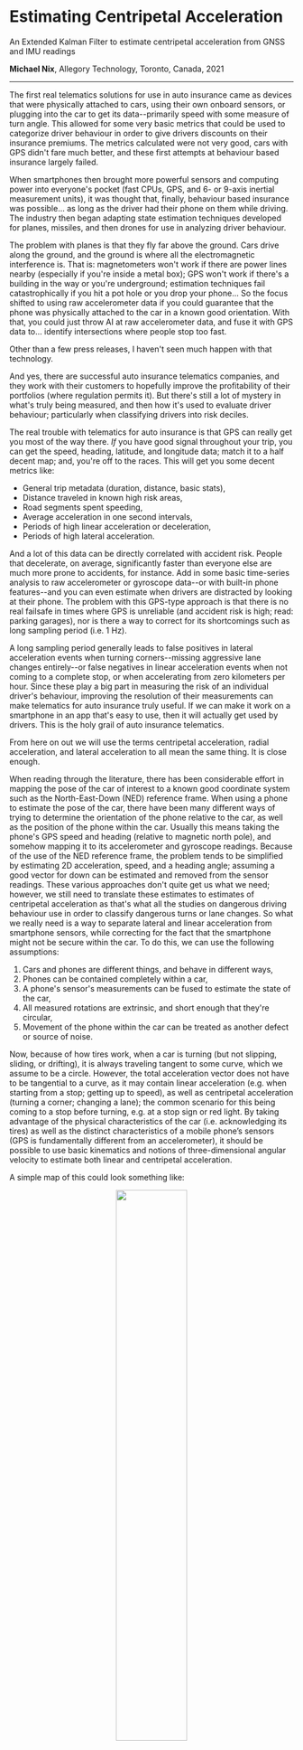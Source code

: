 # Estimating Centripetal Acceleration
An Extended Kalman Filter to estimate centripetal acceleration from GNSS and IMU readings

**Michael Nix**, Allegory Technology, Toronto, Canada, 2021

---

The first real telematics solutions for use in auto insurance came as devices that were physically attached to cars, using their own onboard sensors, or plugging into the car to get its data--primarily speed with some measure of turn angle.  This allowed for some very basic metrics that could be used to categorize driver behaviour in order to give drivers discounts on their insurance premiums.  The metrics calculated were not very good, cars with GPS didn't fare much better, and these first attempts at behaviour based insurance largely failed.

When smartphones then brought more powerful sensors and computing power into everyone's pocket (fast CPUs, GPS, and 6- or 9-axis inertial measurement units), it was thought that, finally, behaviour based insurance was possible... as long as the driver had their phone on them while driving.  The industry then began adapting state estimation techniques developed for planes, missiles, and then drones for use in analyzing driver behaviour.  

The problem with planes is that they fly far above the ground.  Cars drive along the ground, and the ground is where all the electromagnetic interference is.  That is: magnetometers won't work if there are power lines nearby (especially if you're inside a metal box); GPS won't work if there's a building in the way or you're underground; estimation techniques fail catastrophically if you hit a pot hole or you drop your phone... So the focus shifted to using raw accelerometer data if you could guarantee that the phone was physically attached to the car in a known good orientation.  With that, you could just throw AI at raw accelerometer data, and fuse it with GPS data to... identify intersections where people stop too fast.

Other than a few press releases, I haven't seen much happen with that technology.

And yes, there are successful auto insurance telematics companies, and they work with their customers to hopefully improve the profitability of their portfolios (where regulation permits it).  But there's still a lot of mystery in what's truly being measured, and then how it's used to evaluate driver behaviour; particularly when classifying drivers into risk deciles.

The real trouble with telematics for auto insurance is that GPS can really get you most of the way there.  *If* you have good signal throughout your trip, you can get the speed, heading, latitude, and longitude data; match it to a half decent map; and, you're off to the races.  This will get you some decent metrics like:

 - General trip metadata (duration, distance, basic stats),
 - Distance traveled in known high risk areas,
 - Road segments spent speeding,
 - Average acceleration in one second intervals,
 - Periods of high linear acceleration or deceleration,
 - Periods of high lateral acceleration.

And a lot of this data can be directly correlated with accident risk.  People that decelerate, on average, significantly faster than everyone else are much more prone to accidents, for instance.  Add in some basic time-series analysis to raw accelerometer or gyroscope data--or with built-in phone features--and you can even estimate when drivers are distracted by looking at their phone.  The problem with this GPS-type approach is that there is no real failsafe in times where GPS is unreliable (and accident risk is high; read: parking garages), nor is there a way to correct for its shortcomings such as long sampling period (i.e. 1 Hz).  

A long sampling period generally leads to false positives in lateral acceleration events when turning corners--missing aggressive lane changes entirely--or false negatives in linear acceleration events when not coming to a complete stop, or when accelerating from zero kilometers per hour.  Since these play a big part in measuring the risk of an individual driver's behaviour, improving the resolution of their measurements can make telematics for auto insurance truly useful.  If we can make it work on a smartphone in an app that's easy to use, then it will actually get used by drivers.  This is the holy grail of auto insurance telematics.

From here on out we will use the terms centripetal acceleration, radial acceleration, and lateral acceleration to all mean the same thing.  It is close enough.

When reading through the literature, there has been considerable effort in mapping the pose of the car of interest to a known good coordinate system such as the North-East-Down (NED) reference frame.  When using a phone to estimate the pose of the car, there have been many different ways of trying to determine the orientation of the phone relative to the car, as well as the position of the phone within the car.  Usually this means taking the phone's GPS speed and heading (relative to magnetic north pole), and somehow mapping it to its accelerometer and gyroscope readings.  Because of the use of the NED reference frame, the problem tends to be simplified by estimating 2D acceleration, speed, and a heading angle; assuming a good vector for down can be estimated and removed from the sensor readings.  These various approaches don't quite get us what we need; however, we still need to translate these estimates to estimates of centripetal acceleration as that's what all the studies on dangerous driving behaviour use in order to classify dangerous turns or lane changes.  So what we really need is a way to separate lateral and linear acceleration from smartphone sensors, while correcting for the fact that the smartphone might not be secure within the car.  To do this, we can use the following assumptions:

1. Cars and phones are different things, and behave in different ways,
2. Phones can be contained completely within a car,
3. A phone's sensor's measurements can be fused to estimate the state of the car,
4. All measured rotations are extrinsic, and short enough that they're circular,
5. Movement of the phone within the car can be treated as another defect or source of noise.

Now, because of how tires work, when a car is turning (but not slipping, sliding, or drifting), it is always traveling tangent to some curve, which we assume to be a circle.  However, the total acceleration vector does not have to be tangential to a curve, as it may contain linear acceleration (e.g. when starting from a stop; getting up to speed), as well as centripetal acceleration (turning a corner; changing a lane); the common scenario for this being coming to a stop before turning, e.g. at a stop sign or red light. By taking advantage of the physical characteristics of the car (i.e. acknowledging its tires) as well as the distinct characteristics of a mobile phone’s sensors (GPS is fundamentally different from an accelerometer), it should be possible to use basic kinematics and notions of three-dimensional angular velocity to estimate both linear and centripetal acceleration.

A simple map of this could look something like:

<p align="center"><img src="./figures/car motion.png" width="50%"></p>

Where we want to estimate the car's 3D velocity vector, $\mathbf{v}_\mathrm{car}$, it's lateral acceleration, $\mathbf{a}_{\mathrm{lat}}$.  To do that, we'll also need to estimate the phone's raw acceleration (assuming gravity is removed), and its raw angular velocity (assuming bias is removed).  The measurements we'll have access to will be the same, but also include the speed reading from the GPS itself.  It's possible to gain some additional insight if also using the heading reading from the GPS, but that adds too much complexity for too little value if all we want to do is use centripetal acceleration estimates to do an offline classification of driver behaviour.

Because of how circles work, if we sample our measurements fast enough we can assume all extrinsic rotations are circular, so that we can use the following vector relations:

<p align="center"><img src="./figures/Circular_motion_vectors.svg" alt="By Jmarini - Own work, CC BY 3.0, https://commons.wikimedia.org/w/index.php?curid=5827902" width="50%"></p>

Where we use upper-case Omega and lower-case omega interchangeably to represent the vector of angular velocity; from here we’ll only use lower-case omega.

The key insight is that though the phone’s accelerometer data is nearly useless on its own, once we remove significant sources of bias from it, it can still be used to inform the other estimates in our filter, allowing us to estimate a velocity vector, which we can use to directly calculate lateral acceleration from gyroscope estimates.

Before using any sensor measurements, all constant acceleration or gyroscope bias is removed from data using simple filters; taking into account average group delay.  While there will be residual error in this approach, the Kalman filter should be able to compensate for some of it.

As a recursive filter, designing a Kalman filter requires a few considerations:

1. A process model that takes estimates from the previous time step, predicting what they might be in this current time step,
2. A measurement model that uses these estimate predictions to predict what the measurements might be,
3. A process noise model that captures the relative uncertainty of your process model,
4. A measurement noise model that captures the relative uncertainty of your measurements.

Because the mapping between vector and scalar values (e.g. GPS speed as a scalar value) requires a nonlinear process, we’ll have to use an Extended Kalman Filter. Using the circular relations above, we’ll need to keep track of a velocity vector estimate, using vector accelerometer readings and scalar speed readings from GPS. The relationships are then relatively simple, where we predict the velocity, angular velocity, lateral acceleration and linear acceleration of the car from previous estimates:

```math
\mathbf{v}_{\mathrm{car}} = \mathbf{v}'_{\mathrm{car}} + \Delta t \, \mathbf{a}'_{\mathrm{phone}}
```

```math
\mathbf{\omega}_{\mathrm{car}} = \mathbf{\omega}'_{\mathrm{car}}
```

```math
\mathbf{a}_{\mathrm{lat}} = \mathbf{\omega}' \times \mathbf{v}_{\mathrm{car}}
```

```math
\mathbf{a}_{\mathrm{phone}} = \mathbf{a}'_{\mathrm{phone}}
```

Where a prime indicates an estimate from a previous time step, and all other quantities are for this current time step.  We can abstract these relationships into a linear operator by concatenating all of these equations, and then finding the Jacobian such that:

```math
\begin{bmatrix} \mathbf{v}_{\mathrm{car}} \\
\mathbf{\omega}_{\mathrm{car}} \\
\mathbf{a}_{\mathrm{lat}} \\
\mathbf{a}_{\mathrm{phone}} 
\end{bmatrix} = 
\begin{bmatrix} \mathbf{I}_3 & \mathbf{0}_3 & \mathbf{0}_3 & \mathbf{I}_3 \\
\mathbf{0}_3 & \mathbf{I}_3 & \mathbf{0}_3 & \mathbf{0}_3 \\
\mathbf{W} & \mathbf{V} & \mathbf{0}_3 & \mathbf{W} \Delta \, t \\
\mathbf{0}_3 & \mathbf{0}_3 & \mathbf{0}_3 & \mathbf{I}_3 
\end{bmatrix} 
\begin{bmatrix} \mathbf{v}'_{\mathrm{car}} \\
\mathbf{\omega}'_{\mathrm{car}} \\
\mathbf{a}'_{\mathrm{lat}} \\
\mathbf{a}'_{\mathrm{phone}} 
\end{bmatrix} 
```

Where $\mathbf{I}$ is the identity matrix, $\mathbf{0}$ is a matrix of zeros, $\mathbf{W}$ is a skew-symmetric matrix representing the rate of change of the lateral acceleration with respect to vector velocity: 

$$ 
\mathbf{W} = \frac{d}{d\mathbf{v}}(\mathbf{\omega} \times \mathbf{v}) = 
\begin{bmatrix} 0 & -\omega_z & \omega_y \\
\omega_z & 0 & -\omega_x \\
-\omega_y & \omega_x & 0 
\end{bmatrix} 
 $$

And $\mathbf{V}$ is a skew-symmetric matrix representing the rate of change of lateral acceleration with respect to angular velocity:

$$ 
\mathbf{V} = \frac{d}{d\mathbf{\omega}}(\mathbf{\omega} \times \mathbf{v}) = 
\begin{bmatrix} 0 & v_z & -v_y \\
-v_z & 0 & v_x \\
v_y & -v_x & 0 
\end{bmatrix} 
$$

In the parlance of Kalman filters, we can abstract this such that our state transition matrix, $\mathbf{F}$, is simply: 

$$ 
\mathbf{F} = \begin{bmatrix} \mathbf{I}_3 & \mathbf{0}_3 & \mathbf{0}_3 & \mathbf{I}_3 \\
\mathbf{0}_3 & \mathbf{I}_3 & \mathbf{0}_3 & \mathbf{0}_3 \\
\mathbf{W} & \mathbf{V} & \mathbf{0}_3 & \mathbf{W} \Delta \, t \\
\mathbf{0}_3 & \mathbf{0}_3 & \mathbf{0}_3 & \mathbf{I}_3 \end{bmatrix} 
$$

We also need a way to map our predictions to measurements by using them to predict what the measurements might be. Since we have a scalar speed from our GPS, vector angular velocity from our gyroscope, and vector acceleration from accelerometer. This means that our measurement predictions can be:

```math
v_{\mathrm{GPS}} = (\mathbf{v}^\mathrm{T}_{\mathrm{car}}\mathbf{v}_{\mathrm{car}})^{\frac{1}{2}} \\

\mathbf{\omega}_{\mathrm{gyro}} = \mathbf{\omega}_{\mathrm{car}} \\

\mathbf{a}_{\mathrm{accel}} = \mathbf{a}_{\mathrm{phone}}
```

Where again, we combine these relationships into a vector, then find its Jacobian to linearize them so that measurement predictions can be related to estimate predictions by:

```math
\begin{bmatrix}
v_\mathrm{GPS} \\
\mathbf{\omega}_\mathrm{gyro} \\
\mathbf{a}_\mathrm{accel}
\end{bmatrix} = 
\begin{bmatrix}
|\partial\mathbf{v}| & \mathbf{0}_{1\times3} & \mathbf{0}_{1\times3} & \mathbf{0}_{1\times3} \\
\mathbf{0}_3 & \mathbf{I}_3 & \mathbf{0}_3 & \mathbf{0}_3 \\
\mathbf{0}_3 & \mathbf{0}_3 & \mathbf{0}_3 & \mathbf{I}_3
\end{bmatrix}
\begin{bmatrix}
\mathbf{v}_\mathrm{car} \\
\mathbf{\omega}_\mathrm{car} \\
\mathbf{a}_\mathrm{lat} \\
\mathbf{a}_\mathrm{phone}
\end{bmatrix}
```

Where the Jacobian of a speed scalar with respect to its underlying velocity vector is:

```math
|\partial\mathbf{v}| = \frac{d}{d\mathbf{v}}(\mathbf{v}^\mathrm{T}\mathbf{v})^\frac{1}{2}
= (\mathbf{v}^\mathrm{T}\mathbf{v})^{-\frac{1}{2}}
\begin{bmatrix}
v_x & v_y & v_z
\end{bmatrix}
```

We can then abstract this back to get our observation matrix, $\mathbf{H}$:

```math
\mathbf{H} = 
\begin{bmatrix}
|\partial\mathbf{v}| & \mathbf{0}_{1\times 3} & \mathbf{0}_{1\times 3} & \mathbf{0}_{1\times 3} \\
\mathbf{0}_3 & \mathbf{I}_3 & \mathbf{0}_3 & \mathbf{0}_3 \\
\mathbf{0}_3 & \mathbf{0}_3 & \mathbf{0}_3 & \mathbf{I}_3
\end{bmatrix}
```

Since we’re using a constant acceleration and constant angular velocity model, that makes our model uncertainty matrix:

```math
\mathbf{Q}_a = 
\begin{bmatrix}
\mathbf{0}_3 & \cdots & \cdots & \mathbf{0}_3 \\
\vdots & \sigma^2_\omega & \ddots & \vdots \\
\vdots & \ddots & \mathbf{0}_3 & \mathbf{0}_3 \\
\mathbf{0}_3 & \cdots & \mathbf{0}_3 & \sigma^2_a
\end{bmatrix}
```

Which transforms into a process uncertainty matrix, $\mathbf{Q}$:

```math
\mathbf{Q} = \mathbf{FQ}_a\mathbf{F}^\mathrm{T}
```

Finally, we assume that because our three sensors—-GPS, gyroscope, accelerometer-—are all separate devices, even though they’re combined in one smartphone, have no overlapping uncertainties in their larger covariance matrix, $\mathbf{R}$:

```math
\mathbf{R} = 
\begin{bmatrix}
\sigma^2_\mathrm{GPS} & \mathbf{0}_{1\times 3} & \mathbf{0}_{1\times 3} \\
\mathbf{0}_{3\times 1} & \sigma^2_\mathrm{gyro}\mathbf{I}_3 & \mathbf{0}_{3} \\
\mathbf{0}_{3\times 1} & \mathbf{0}_3 & \sigma^2_\mathrm{accel}\mathbf{I}_3
\end{bmatrix}
```

Where we also assume no covariance in measurement within each sensor, as both gyroscopes and accelerometers collect measurements along three orthogonal axes. Even if there is some covariance between sensors or between sensor axes, that will just eventually increase the uncertainty in estimates via covariances that will most likely be quite small.

From here, we can just use the above matrices to march step-by-step through a Kalman filter as measurements come through with the standard formulas:

```math
\mathbf{x}_p = \mathbf{Fx}' \\
\mathbf{P}_p = \mathbf{FP}'\mathbf{F}^\mathrm{T} + \mathbf{Q}
```

Where $\mathbf{x}_p$ is a prediction of the current state (in this case, our car), $\mathbf{P}_p$ a prediction of the uncertainties in that state. Combined with the observation matrix, and noise matrices:

```math
\mathbf{K} = \mathbf{P}_p\mathbf{H}^\mathrm{T}(\mathbf{HP}_p\mathbf{H}^\mathrm{T} + \mathbf{R})^{-1}
```

$\mathbf{K}$ is our Kalman gain, and:

```math
\begin{aligned}
\mathbf{x}_e &= \mathbf{x}_p + \mathbf{K}(\mathbf{z} - \mathbf{Hx}_p) \\
&= (\mathbf{I} - \mathbf{KH})\mathbf{x}_p + \mathbf{Kz} \\
\mathbf{P}_e &= (\mathbf{I-KH})\mathbf{P}_p(\mathbf{I-KH})^\mathrm{T} + \mathbf{KRK}^\mathrm{T}
\end{aligned}
```

Gives us $\mathbf{x}_e$ as our corrected estimate of the car’s state in this time step, and $\mathbf{P}_e$ the covariance matrix for its uncertainties. The only thing outstanding to make this possible is to figure out what the uncertainties / covariance for our process and measurements are. And in order to get a handle of that, we’ll have to go through a simplified analysis to better understand how various predictions and measurements are combined to create estimates.

## Simplified Analysis

In order to design process or measurement uncertainty models, we first need to understand how, based on our state and measurement prediction models fuse to inform our estimates. Since we’re effectively collecting seven measurements (GPS speed, angular velocity vector, acceleration vector), a full analysis will require us to invert a 7x7 matrix which is untenable by hand. However, if we simplify things, reducing vectors to scalars where appropriate, we’ll only need to invert a 3x3 matrix, which is relatively straightforward to do by hand.

We start with our simplified state transition model, $\mathbf{F}$:

```math
\mathbf{F} = 
\begin{bmatrix}
1 & 0 & 0 & \Delta t \\
0 & 1 & 0 & 0 \\
\alpha & \beta & 0 & \alpha\Delta t \\
0 & 0 & 0 & 1
\end{bmatrix}
```

Where $\alpha$ is an arbitrary constant that somehow turns speed estimates into lateral acceleration estimates, and $\beta$ is an arbitrary constant that somehow turns angular speed estimates into lateral acceleration estimates. We won’t need to know what $\alpha$ and $\beta$ actually are, because this simplified analysis is only used to help us design noise models. Similarly, our model uncertainty matrix is close to what we had in the vector case:

```math
\mathbf{Q}_a =
\begin{bmatrix}
0 & 0 & 0 & 0 \\
0 & \sigma^2_\omega & 0 & 0 \\
0 & 0 & 0 & 0 \\
0 & 0 & 0 & \sigma^2_a
\end{bmatrix}
```

This will have to be translated into a state transition uncertainty measurement as discussed above, though we won’t be combining it with the uncertainty in previous estimates in order to keep the analysis a little easier to manage. Now, our measurement prediction matrix is also close to what we had above:

```math
\mathbf{H} = 
\begin{bmatrix}
1 & 0 & 0 & 0 \\
0 & 1 & 0 & 0 \\
0 & 0 & 0 & 1
\end{bmatrix}
```

As is our measurement uncertainty matrix:

```math
\mathbf{R} = 
\begin{bmatrix}
\sigma^2_\mathrm{GPS} & 0 & 0 \\
0 & \sigma^2_\mathrm{gyro} & 0 \\
0 & 0 & \sigma^2_\mathrm{accel}
\end{bmatrix}
```

I’ll leave the calculation of the Kalman gain, K, to the reader, but it will be used to assemble our estimates for any given time step as:

```math
\begin{bmatrix}
v^e_\mathrm{car} \\
\omega^e_\mathrm{car} \\
a^e_\mathrm{lat} \\
a^e_\mathrm{phone}
\end{bmatrix} = (\mathbf{I-KH})
\begin{bmatrix}
v_\mathrm{car} \\
\omega_\mathrm{car} \\
a_\mathrm{lat} \\
a_\mathrm{phone}
\end{bmatrix} + \mathbf{K}
\begin{bmatrix}
v_\mathrm{GPS} \\
\omega_\mathrm{gyro} \\
a_\mathrm{accel}
\end{bmatrix}
```

If we now work through all the math properly and focus on the estimate for lateral acceleration, we get:

```math
\begin{aligned}
a^e_\mathrm{lat} = a_\mathrm{lat} &+ \frac{\alpha(\Delta t)^2\sigma^2_a\sigma^2_\mathrm{accel}}{(\Delta t)^2\sigma^2_a\sigma^2_\mathrm{accel} + \sigma^2_a\sigma^2_\mathrm{GPS} + \sigma^2_\mathrm{accel}\sigma^2_\mathrm{GPS}}(v_\mathrm{GPS} - v_\mathrm{car}) \\
&+ \frac{\beta\sigma^2_\omega}{\sigma^2_\omega + \sigma^2_\mathrm{gyro}}(\omega_\mathrm{gyro} - \omega_\mathrm{car}) \\
&- \frac{\alpha\Delta t\sigma^2_a\sigma^2_\mathrm{GPS}}{(\Delta t)^2\sigma^2_a\sigma^2_\mathrm{accel} + \sigma^2_a\sigma^2_\mathrm{GPS} + \sigma^2_\mathrm{accel}\sigma^2_\mathrm{GPS}}(a_\mathrm{accel} - a_\mathrm{phone})
\end{aligned}
```

Which shows that the estimate for lateral acceleration is primarily based on the predicted lateral acceleration (based on previous estimates of velocity and angular velocity), but then corrected using predictions and measurements for velocity, angular velocity and acceleration. Now, if we send the uncertainty of the accelerometer to infinity—also assuming very small uncertainty in GPS speed—we can see that our lateral acceleration is primarily determined by velocity and angular velocity:

```math
\begin{aligned}
\lim_{\sigma^2_\mathrm{accel} \rightarrow \infty} a^e_\mathrm{lat} = \; &a_\mathrm{lat} + \alpha(v_\mathrm{GPS} - v_\mathrm{car}) \\
&+ \frac{\beta\sigma^2_\omega}{\sigma^2_\omega + \sigma^2_\mathrm{gyro}}(\omega_\mathrm{gyro} - \omega_\mathrm{car})
\end{aligned}
```

Completely ignoring all phone accelerometer measurements and phone acceleration predictions. This implies that even in moments where our accelerometer cannot be relied upon, we still have a decent way to estimate lateral acceleration combining measurements and previous estimates. If you go simplify this some more using the process model to work backwards, you can see that this becomes:

```math
\lim_{\sigma^2_\mathrm{accel} \rightarrow \infty} a^e_\mathrm{lat} = \alpha v_\mathrm{GPS} + \beta\frac{\sigma^2_\omega\omega_\mathrm{gyro} + \sigma^2_\mathrm{gyro}\omega'}{\sigma^2_\omega + \sigma^2_\mathrm{gyro}}
```

So even if we can’t rely at all upon accelerometer data, at least we can fuse previous angular velocity estimates, current angular velocity measurements, and current speed measurements. Similarly, if we send the uncertainty of the GPS speed measurements out to infinity, we get:

```math
\begin{aligned}
\lim_{\sigma^2_\mathrm{GPS} \rightarrow \infty} a^e_\mathrm{lat} = \; &a_\mathrm{lat} + \frac{\beta\sigma^2_\omega}{\sigma^2_\omega + \sigma^2_\mathrm{gyro}}(\omega_\mathrm{gyro} - \omega_\mathrm{car}) \\
&- \frac{\alpha\Delta t\sigma^2_a}{\sigma^2_a + \sigma^2_\mathrm{accel}}(a_\mathrm{accel} - a_\mathrm{phone})
\end{aligned}
```

Showing that if GPS fails for whatever reason, we can still update our lateral acceleration estimates using angular velocity and accelerations predictions and measurements. Now that we know how lateral acceleration can be estimated when certain sensors fail, we can start thinking about noise models.

## Noise Models

In the literature they tend to say that noise models need to be constructed using, “engineering intuition,” but what this usually means is that people use static noise models based on sensor noise given by the manufacturer. However, as we know from our previous work analyzing Kalman filter variants, prediction model noise, prediction process noise, and measurement noise are just forms of uncertainty, relative in magnitude to one another, as they’re ultimately used as the weights in a weighted sum. Ergo, it’s not important to understand the noise of your model, process, or sensors in absolute terms, just in relative terms. We can then use an understanding of our operating conditions to determine when to prefer the predictions over the measurements. Also, since it’s obvious from the simplified analysis above that angular velocity measurements are always used separately from acceleration or speed measurements, we can consider their noise models separately.

First, for the model noise, since we’re assuming a constant acceleration and a constant angular velocity; and, also because we can consider these models independently, we’ll set them to be the same constant which for simplicity will be one, i.e.:

```math
\sigma^2_a = \sigma^2_\omega = 1
```

Now, because we’re trying to account for smartphones and their sensors being loose within a car in order to estimate the state of the car itself, we have to adjust the uncertainty in our measurements when there are extreme movements of the phone, but not the car (e.g. when someone picks up the phone). In order to do this, we can adjust the uncertainty in our measurements in a non-linear way, meaning that the higher a measurement is, the more uncertain it becomes, favouring the model and process over that of measurements. For gyroscope measurements, this can be a simple non-linear function such as:

```math
\sigma^2_\mathrm{gyro} = \kappa_\mathrm{gyro}(1 + \epsilon_\mathrm{gyro}\omega^2_\mathrm{gyro})
```

Where kappa is a measure of relative uncertainty when compared to your constant model, and epsilon is a parameter that determines when the non-linear effects take over to drastically increase uncertainty. Starting off, if the uncertainty in the previous state estimate is zero, and if gyroscope uncertainty is the same as model uncertainty, that means that both the process and the measurement will be used in equal measure for our centripetal acceleration estimate. If the angular velocity estimates from the gyroscope are greater than one, however, the uncertainty in those measures will increase drastically, meaning that process will be favoured significantly.

For typical angular velocity when driving a car, values much less than one radian per second are typical, usually topping out at 0.5 radians per second for a harsh 90 turn, meaning epsilon can be somewhere between one over root two or one. Also, moving cars spend most of their time going in straight lines, meaning angular velocity is typically zero, so using the process and measurement in equal measure at low angular velocities seems justified, meaning kappa can be set to one. However, when someone picks up a phone while driving, the gyroscope is capable of reading angular velocity measurements well above 10 radians per second. Since these extreme measurements are not measurements of the state of the car, increasing their uncertainty quadratically is easily justified.

We can use similar logic when discussing the uncertainty in speed measurements, but from the opposite perspective, that is:

```math
\sigma^2_\mathrm{GPS} = \kappa_\mathrm{GPS} \left (1 + \frac{9}{1 + \epsilon_\mathrm{GPS}v^2_\mathrm{GPS}}\right )
```

Where kappa and epsilon are similar to what we have for angular velocity, but this time our goal is to reduce the uncertainty in GPS speed measurements as speed increases. Since GPS speed measurements are based on the doppler shift coming from five different GPS satellites, these measurements are actually incredibly accurate (especially compared to differentiating speed from, e.g. OBD2 readings), so kappa for GPS speed can be quite low. This is doubly true when you consider our speed process is informed by a constant acceleration model which can become completely divorced from acceleration within the time between slow GPS measurements. Also, low speeds tend to occur in areas where GPS is naturally less accurate, i.e. not on highways characterized by wide open spaces. For example, if we say that the GPS speed measurement is 10 times less unpredictable than the speed process, kappa can be $0.1 \; m^2/s^4$.

Now, similar to angular velocity, we have for the uncertainty in the accelerometer readings:

```math
\sigma^2_\mathrm{accel} = \kappa_\mathrm{accel}(1 + \epsilon_\mathrm{accel}a^2_\mathrm{accel})
```

Where kappa and epsilon are very similar to what we have for angular velocity. Also similar to angular velocity, accelerometer readings are typically close to zero as the acceleration and deceleration of a car only happen near intersections, though with smaller fluctuations for lane changes and adjusting to traffic conditions. Also, accelerometer readings while the sensors are placed in a car that’s driving are not stationary. That is, the properties of the noise (its variance) change depending on the speed of the car. Higher speeds correlate to higher noise, which makes intuitive sense since sensor noise comes in the form as bumps in the road whose severity depends on how fast you’re going. It also depends on how fast things are rotating within the car, i.e. RPMs. However, since extreme acceleration events for a car that is driving happen at a threshold of 2.4 m/s2, anything above, say, 3 m/s2, can be safely ignored. This means that acceleration readings due to someone dropping the phone or picking it up, which can reach up to 20 m/s2, are relatively easy to spot and filter out by increasing the uncertainty quadratically.

Now, because we’re using 3D acceleration, velocity and angular velocity vectors, but can only use scalar speed measurements to correct for velocity, we have to make sure that the acceleration at the very least accurately gets the velocity vector point in the right direction when accelerating from rest. After that, we can keep the velocity vector clamped in place using scalar speed measurements from the GPS. Then, since angular velocity measurements are relatively decent (except when someone picks up the phone), we know that we can get decent centripetal acceleration estimates. To this end, we want to keep the uncertainty in acceleration low relative to speed measurements at low speeds (e.g. as we have above), but want to make sure that the more accurate speed measurements are much less uncertain as speed increases.

However, since speed measurements come in less frequently than acceleration measurements, if you want usable acceleration estimates, you have to make sure that at low speeds, acceleration and speed measurements are more or less equally uncertain, with only speed becomes less uncertain as speed increases. If speed is significantly more uncertain than acceleration, then the acceleration estimates will be more or less useless; however, the measurements can still be useful to help inform accurate velocity estimates. Again, since GPS measurements are by far the most accurate, if you favour them above all else, then you’ll find that the magnitude of your velocity vector will end up matching your GPS measurements very closely.

This means that if you want useful acceleration measurements, then you can set the accelerometer kappa to be equal to the GPS kappa, but if you don’t care about acceleration measurements, then you can set the accelerometer kappa to be one hundred times greater.

## Implementation Considerations

Theoretically it’s possible to control how often you receive data from smartphone sensors, e.g. ten times a second; however, in practice that’s rarely true. Furthermore, different sensors have different upper limits to how fast they can send readings to the operating system of your mobile phone. For example, while some smartphone accelerometers can send accelerometer readings to the operating system one hundred times a second, GPS is strictly limited to updating data no more than once per second. Also, because different sensors have their own clocks, with slight errors compared to one another or the system clock, it can be hard to determine exactly when a measurement is sent to the operating system.

Reading through the literature, most filtering for telematics seems to assume that measurements all come in at the same time, so that every time you update your state estimates, you don’t have to think about the above complications. However, since this isn’t the case in real life, we investigated a few possible ways to address things:

1. **Fixed Rate Filtering**: filtering at regular time intervals using the most recent measurements,
2. **Loose Filtering**: accumulating high frequency measurements while waiting for your slowest measurement to arrive,
3. **Sequential Filtering**: updating your state estimate every time a measurement arrives.

None of these are really discussed in the literature, though fixed rate (with simultaneous measurements) seems to be the approach that’s typically assumed. I have come across loose and sequential filtering in the wild via open-source implementations that are public on GitHub, but I don’t really consider sequential filtering to be sensor fusion, as it really just implements a separate filter for each measurement, meaning it’s just a least squares estimator.

Before we discuss each in kind, please note that there are no hard rules on any of this, feel free to mix and match based on your requirements. Personally, loose filtering at a fixed rate makes a lot of sense, but when using slow GPS measurements with strict data transfer constraints, loose filtering with a GPS measurement triggering a state update, is the way to go.

### Fixed Rate Filtering

Fixed rate filtering is probably the default way that people think about using sensor data. That is, once every so often, at a fixed interval, data from multiple sensors arrives all at the same time, and can more or less be processed instantly (or near enough). Complications arise, however, when you realize that this is not quite so. For most smartphones, it’s not about polling sensors for their current reading, it’s about registering events with the operating system, to be fired at a specified rate, or after a certain amount of time has passed. It gets complicated, because these things aren’t exact, and when you have more than one sensor, they generally do not align in time. Moreover, depending on the system you’re working with (phone, OS, sensors, etc.), you might not have any control over sensor event / interrupt rates, so you have to work with what you get.

How then, can we simulate fixed rate filtering in real-life?

Simple: maintain a series of relatively up-to-date readings that can be used at a fixed rate. That is, every time a sensor event occurs, you update whatever variable you’re using to keep track of that sensor value. If you get events from the sensors fast enough, and filter at a rate slightly slower than that, that’s almost as good as if all of your sensor events were to arrive at the same time.

Pseudocode for this approach could look something like this:

 - New Sensor Event:
   - update time between events using the system clock

 - Accelerometer:
   - low-pass and/or gravity filter accelerometer measurements
   - discard old acceleration measurement
   - update acceleration measurement

 - Gyroscope:
   - bias filter angular velocity measurement
   - discard old angular velocity measurement
   - update angular velocity measurement

 - GPS:
   - discard old speed measurement
   - update speed measurement

 - Timer:
   - new state estimate = kalman_filter (old state, measurements)

For the most part, this type of approach is what I’ve used, but when using slow sensors like GPS, errors can accumulate in between measurements (assuming you’re filtering faster than GPS readings come in) such that it might be worthwhile looking into other ways to go about things.

### Loose Filtering

Loose filtering is something I stumbled upon when auditing open-source projects, and it might help fit filtering implementations into a stricter set of constraints. The gist of it is that if you are filtering at a slow fixed rate, or at the rate of your slowest sensor (e.g. GPS), you might lose critical information if you just discard measurements that come in from faster sensors. So, in between filter events you accumulate and average values from your faster sensors, using the result when you do eventually get around to filtering. This also allows you to perform some real-time filtering on the data that otherwise would not be possible at a lower rate.

For example, if you’re measuring speed 25 times a second, but distance only once a second and then filtering only once a second, you would accumulate the 25 speed measurements, averaging them out over the course of a second, and then say, “that’s the total speed measurement for the previous second,” that you can then hand off to your filter.

This is useful if you need real sensor data for post-processing, but can’t afford to transmit sensor data 25 times a second. You can still get useful information from your sensors at a slow rate, and still get decent state estimates from your filters, but you won’t use up as much space or need to transfer as much data.

Pseudocode for this approach could look like:

 - New Sensor Event:
   - update time between events using the system clock

 - Accelerometer:
   - low-pass and/or gravity filter accelerometer measurements
   - accumulate acceleration measurements

 - Gyroscope:
   - bias filter angular velocity measurement
   - accumulate angular velocity measurements

 - GPS:
   - update speed measurement
   - new state estimate = kalman_filter (old state, measurements)
   - reset accumulators

This is a great approach and you can get good estimates while operating with other data / storage constraints, though it will ultimately result in lower resolution estimates. Also, if your filter rate is too slow, your averages can come to something completely wacky, like zero, when in reality your state has done something interesting like turn around.

### Sequential Filtering
Don’t use sequential filtering. I also came across this while auditing open-source projects, primarily in the autonomous vehicle space. Basically, you don’t do sensor fusion: you just use a Kalman filter as a least squares filter to kinda smooth out your data as it comes in. That is, for every discrete sensor event, you build a separate filter that only takes that event as input, estimating the same thing. I don’t get it, but I see it all over the place.

Pseudocode is very boring:

 - New Sensor Event:
   - update time between events using the system clock

 - Accelerometer:
   - low-pass and/or gravity filter accelerometer measurements
   - update acceleration measurement
   - new state estimate = kalman_filter_ACCEL (old state, acceleration measurement)

 - Gyroscope:
   - bias filter angular velocity measurement
   - update angular velocity measurement
   - new state estimate = kalman_filter_GYRO (old state, gyroscope measurement)

 - GPS:
   - update speed measurement
   - new state estimate = kalman_filter_GPS (old state, speed measurement)

## Example

While I can't give a full implementation of this filter, I can share one small snippet of some initial results from an unrefined beta test:

<p align="center"><img src="./figures/centripetal acceleration.png" width="90%"></p>

This is a stretch of Dupont St. in Toronto starting at Dundas West.  I like this as a test spot, as there's a light right there--so you can see where the car is stopped at first--and then it goes through two turns, while simultaneously going downhill and then back uphill.  In this case, the phone was placed flat on the passenger seat, and I drove softly enough that the phone didn't move during this trip segment.  The phone was also aligned with the car, where the y-axis was pointing in the direction of car travel, and the z-axis was pointing down.